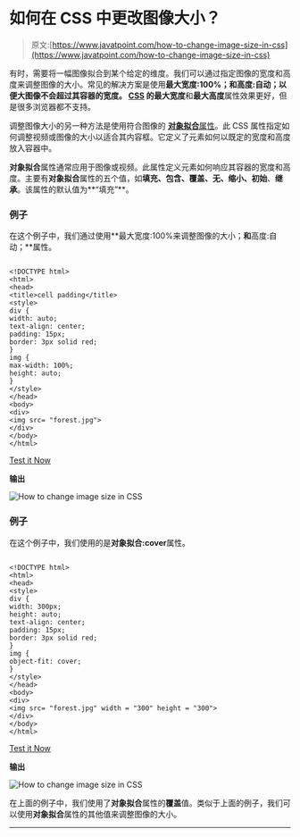 # 如何在 CSS 中更改图像大小？

> 原文:[https://www.javatpoint.com/how-to-change-image-size-in-css](https://www.javatpoint.com/how-to-change-image-size-in-css)

有时，需要将一幅图像拟合到某个给定的维度。我们可以通过指定图像的宽度和高度来调整图像的大小。常见的解决方案是使用**最大宽度:100%；**和**高度:自动；**以便大图像不会超过其容器的宽度。 [CSS](https://www.javatpoint.com/css-tutorial) 的**最大宽度**和**最大高度**属性效果更好，但是很多浏览器都不支持。

调整图像大小的另一种方法是使用符合图像的 [**对象拟合**属性](https://www.javatpoint.com/css-object-fit-property)。此 CSS 属性指定如何调整视频或图像的大小以适合其内容框。它定义了元素如何以既定的宽度和高度放入容器中。

**对象拟合**属性通常应用于图像或视频。此属性定义元素如何响应其容器的宽度和高度。主要有**对象拟合**属性的五个值，如**填充、包含、覆盖、无、缩小、初始**、**继承**。该属性的默认值为**“填充”**。

### 例子

在这个例子中，我们通过使用**最大宽度:100%来调整图像的大小；**和**高度:自动；**属性。

```

<!DOCTYPE html>
<html>
<head>
<title>cell padding</title>
<style>
div {
width: auto;
text-align: center;
padding: 15px;
border: 3px solid red;
}
img {
max-width: 100%;
height: auto;
}
</style>
</head>
<body>
<div>
<img src= "forest.jpg">
</div>
</body>
</html>

```

[Test it Now](https://www.javatpoint.com/oprweb/test.jsp?filename=how-to-change-image-size-in-css1)

**输出**

![How to change image size in CSS](../Images/4a17e28e6773ac2b156ba6e60bb11c99.png)

### 例子

在这个例子中，我们使用的是**对象拟合:cover**属性。

```

<!DOCTYPE html>
<html>
<head>
<style>
div {
width: 300px;
height: auto;
text-align: center;
padding: 15px;
border: 3px solid red;
}
img {
object-fit: cover;
}
</style>
</head>
<body>
<div>
<img src= "forest.jpg" width = "300" height = "300">
</div>
</body>
</html>

```

[Test it Now](https://www.javatpoint.com/oprweb/test.jsp?filename=how-to-change-image-size-in-css2)

**输出**

![How to change image size in CSS](../Images/0b0be10442f6eec4ea14530c53d2c68d.png)

在上面的例子中，我们使用了**对象拟合**属性的**覆盖**值。类似于上面的例子，我们可以使用**对象拟合**属性的其他值来调整图像的大小。

* * *